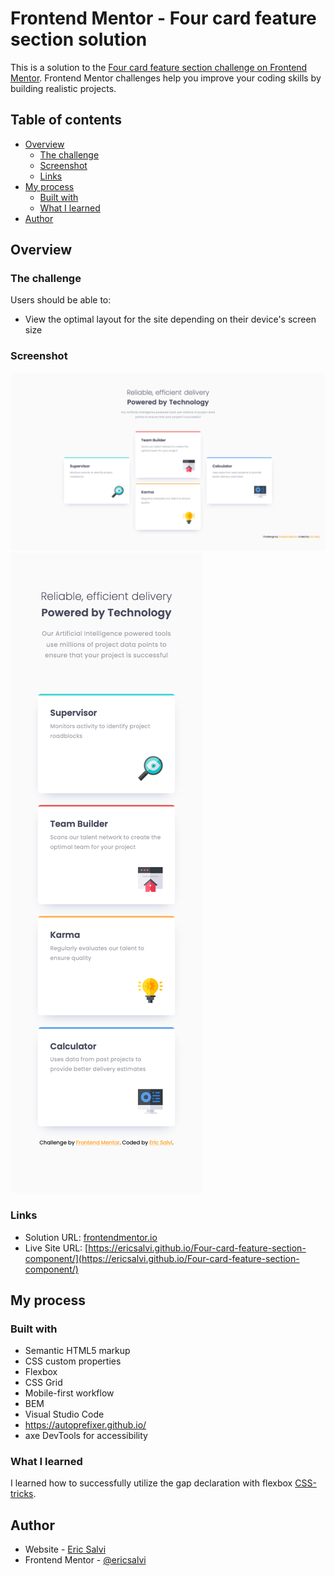 # Frontend Mentor - Four card feature section solution

This is a solution to the [Four card feature section challenge on Frontend Mentor](https://www.frontendmentor.io/challenges/four-card-feature-section-weK1eFYK). Frontend Mentor challenges help you improve your coding skills by building realistic projects. 

## Table of contents

- [Overview](#overview)
  - [The challenge](#the-challenge)
  - [Screenshot](#screenshot)
  - [Links](#links)
- [My process](#my-process)
  - [Built with](#built-with)
  - [What I learned](#what-i-learned) 
- [Author](#author)

## Overview

### The challenge

Users should be able to:

- View the optimal layout for the site depending on their device's screen size

### Screenshot

![Desktop Design Solution](./design/desktop-design-solution.png)
![Mobile Design](./design/mobile-design-solution.png)

### Links

- Solution URL: [frontendmentor.io](https://www.frontendmentor.io/solutions/four-card-feature-section-using-gaps-within-flexbox-mobilefirst-css-ImSimoRKn)
- Live Site URL: [https://ericsalvi.github.io/Four-card-feature-section-component/](https://ericsalvi.github.io/Four-card-feature-section-component/)

## My process

### Built with

- Semantic HTML5 markup
- CSS custom properties
- Flexbox
- CSS Grid
- Mobile-first workflow
- BEM
- Visual Studio Code
- https://autoprefixer.github.io/
- axe DevTools for accessibility

### What I learned

I learned how to successfully utilize the gap declaration with flexbox [CSS-tricks](https://css-tricks.com/almanac/properties/g/gap/).

## Author

- Website - [Eric Salvi](https://github.com/ericsalvi)
- Frontend Mentor - [@ericsalvi](https://www.frontendmentor.io/profile/ericsalvi)